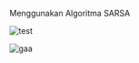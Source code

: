 Menggunakan Algoritma SARSA 

![test](https://im4.ezgif.com/tmp/ezgif-4-296e22bdc7.gif)


![gaa](https://im4.ezgif.com/tmp/ezgif-4-d1a9f35bef.gif)
